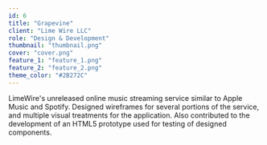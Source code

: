 ```yaml
---
id: 6
title: "Grapevine"
client: "Lime Wire LLC"
role: "Design & Development"
thumbnail: "thumbnail.png"
cover: "cover.png"
feature_1: "feature_1.png"
feature_2: "feature_2.png"
theme_color: "#2B272C"
---
```


LimeWire's unreleased online music streaming service similar to Apple Music and Spotify. Designed wireframes for several portions of the service, and multiple visual treatments for the application. Also contributed to the development of an HTML5 prototype used for testing of designed components.
